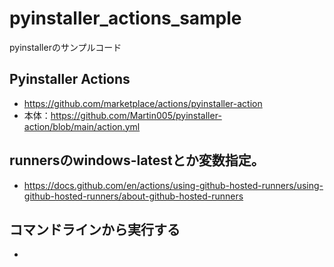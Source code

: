 # pyinstaller_actions_sample
pyinstallerのサンプルコード

## Pyinstaller Actions
- https://github.com/marketplace/actions/pyinstaller-action
- 本体：https://github.com/Martin005/pyinstaller-action/blob/main/action.yml

## runnersのwindows-latestとか変数指定。
- https://docs.github.com/en/actions/using-github-hosted-runners/using-github-hosted-runners/about-github-hosted-runners

## コマンドラインから実行する
- 
